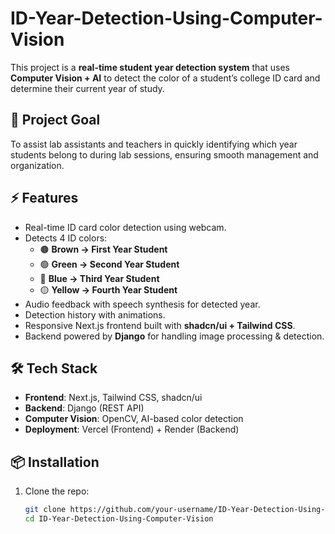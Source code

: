 # ID-Year-Detection-Using-Computer-Vision

This project is a **real-time student year detection system** that uses **Computer Vision + AI** to detect the color of a student’s college ID card and determine their current year of study.

## 🎯 Project Goal
To assist lab assistants and teachers in quickly identifying which year students belong to during lab sessions, ensuring smooth management and organization.

## ⚡ Features
- Real-time ID card color detection using webcam.
- Detects 4 ID colors:
  - 🟤 **Brown → First Year Student**
  - 🟢 **Green → Second Year Student**
  - 🔵 **Blue → Third Year Student**
  - 🟡 **Yellow → Fourth Year Student**
- Audio feedback with speech synthesis for detected year.
- Detection history with animations.
- Responsive Next.js frontend built with **shadcn/ui + Tailwind CSS**.
- Backend powered by **Django** for handling image processing & detection.

## 🛠️ Tech Stack
- **Frontend**: Next.js, Tailwind CSS, shadcn/ui  
- **Backend**: Django (REST API)  
- **Computer Vision**: OpenCV, AI-based color detection  
- **Deployment**: Vercel (Frontend) + Render (Backend)  

## 📦 Installation
1. Clone the repo:
   ```bash
   git clone https://github.com/your-username/ID-Year-Detection-Using-Computer-Vision.git
   cd ID-Year-Detection-Using-Computer-Vision
